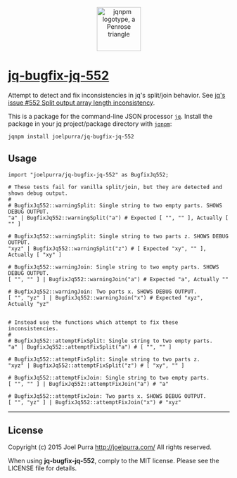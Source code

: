 <p align="center">
  <img src="https://rawgit.com/joelpurra/jqnpm/master/resources/logotype/penrose-triangle.svg" alt="jqnpm logotype, a Penrose triangle" width="100" />
</p>

# [jq-bugfix-jq-552](https://github.com/joelpurra/jq-bugfix-jq-552)

Attempt to detect and fix inconsistencies in jq's split/join behavior. See [jq's issue #552 Split output array length inconsistency](https://github.com/stedolan/jq/issues/552).

This is a package for the command-line JSON processor [`jq`](https://stedolan.github.io/jq/). Install the package in your jq project/package directory with [`jqnpm`](https://github.com/joelpurra/jqnpm):

```bash
jqnpm install joelpurra/jq-bugfix-jq-552
```



## Usage


```jq
import "joelpurra/jq-bugfix-jq-552" as BugfixJq552;

# These tests fail for vanilla split/join, but they are detected and shows debug output.
#
# BugfixJq552::warningSplit: Single string to two empty parts. SHOWS DEBUG OUTPUT.
"a" | BugfixJq552::warningSplit("a") # Expected [ "", "" ], Actually [ "" ]

# BugfixJq552::warningSplit: Single string to two parts z. SHOWS DEBUG OUTPUT.
"xyz" | BugfixJq552::warningSplit("z") # [ Expected "xy", "" ], Actually [ "xy" ]

# BugfixJq552::warningJoin: Single string to two empty parts. SHOWS DEBUG OUTPUT.
[ "", "" ] | BugfixJq552::warningJoin("a") # Expected "a", Actually ""

# BugfixJq552::warningJoin: Two parts x. SHOWS DEBUG OUTPUT.
[ "", "yz" ] | BugfixJq552::warningJoin("x") # Expected "xyz", Actually "yz"


# Instead use the functions which attempt to fix these inconsistencies.
#
# BugfixJq552::attemptFixSplit: Single string to two empty parts.
"a" | BugfixJq552::attemptFixSplit("a") # [ "", "" ]

# BugfixJq552::attemptFixSplit: Single string to two parts z.
"xyz" | BugfixJq552::attemptFixSplit("z") # [ "xy", "" ]

# BugfixJq552::attemptFixJoin: Single string to two empty parts.
[ "", "" ] | BugfixJq552::attemptFixJoin("a") # "a"

# BugfixJq552::attemptFixJoin: Two parts x. SHOWS DEBUG OUTPUT.
[ "", "yz" ] | BugfixJq552::attemptFixJoin("x") # "xyz"
```



---

## License
Copyright (c) 2015 Joel Purra <http://joelpurra.com/>
All rights reserved.

When using **jq-bugfix-jq-552**, comply to the MIT license. Please see the LICENSE file for details.
